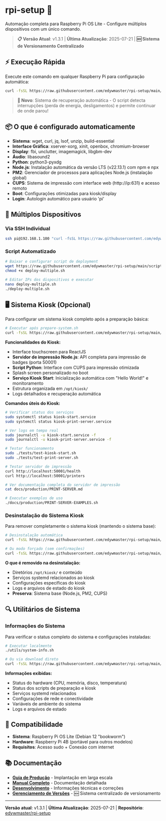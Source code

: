 # rpi-setup 🚀

Automação completa para Raspberry Pi OS Lite - Configure múltiplos dispositivos com um único comando.

> **📋 Versão Atual**: v1.3.1 | **Última Atualização**: 2025-07-21 | **🆕 Sistema de Versionamento Centralizado**

## ⚡ Execução Rápida

Execute este comando em qualquer Raspberry Pi para configuração automática:

```bash
curl -fsSL https://raw.githubusercontent.com/edywmaster/rpi-setup/main/prepare-system.sh | sudo bash
```

> **🔄 Novo**: Sistema de recuperação automática - O script detecta interrupções (perda de energia, desligamentos) e permite continuar de onde parou!

## 📦 O que é configurado automaticamente

- **Sistema**: wget, curl, jq, lsof, unzip, build-essential
- **Interface Gráfica**: xserver-xorg, xinit, openbox, chromium-browser
- **Display**: fbi, unclutter, imagemagick, libgbm-dev
- **Áudio**: libasound2
- **Python**: python3-pyxdg
- **Node.js**: Instalação automática da versão LTS (v22.13.1) com npm e npx
- **PM2**: Gerenciador de processos para aplicações Node.js (instalação global)
- **CUPS**: Sistema de impressão com interface web (http://ip:631) e acesso remoto
- **Boot**: Configurações otimizadas para kiosk/display
- **Login**: Autologin automático para usuário 'pi'

## 📱 Múltiplos Dispositivos

### Via SSH Individual

```bash
ssh pi@192.168.1.100 "curl -fsSL https://raw.githubusercontent.com/edywmaster/rpi-setup/main/prepare-system.sh | sudo bash"
```

### Script Automatizado

```bash
# Baixar e configurar script de deployment
wget https://raw.githubusercontent.com/edywmaster/rpi-setup/main/scripts/deploy-multiple.sh
chmod +x deploy-multiple.sh

# Editar IPs dos dispositivos e executar
nano deploy-multiple.sh
./deploy-multiple.sh
```

## 🖥️ Sistema Kiosk (Opcional)

Para configurar um sistema kiosk completo após a preparação básica:

```bash
# Executar após prepare-system.sh
curl -fsSL https://raw.githubusercontent.com/edywmaster/rpi-setup/main/scripts/setup-kiosk.sh | sudo bash
```

**Funcionalidades do Kiosk:**

- Interface touchscreen para ReactJS
- **Servidor de impressão Node.js**: API completa para impressão de badges (porta 50001)
- **Script Python**: Interface com CUPS para impressão otimizada
- Splash screen personalizado no boot
- **Serviço Kiosk Start**: Inicialização automática com "Hello World!" e monitoramento
- Estrutura organizada em `/opt/kiosk/`
- Logs detalhados e recuperação automática

**Comandos úteis do Kiosk:**

```bash
# Verificar status dos serviços
sudo systemctl status kiosk-start.service
sudo systemctl status kiosk-print-server.service

# Ver logs em tempo real
sudo journalctl -u kiosk-start.service -f
sudo journalctl -u kiosk-print-server.service -f

# Testar funcionamento
sudo ./tests/test-kiosk-start.sh
sudo ./tests/test-print-server.sh

# Testar servidor de impressão
curl http://localhost:50001/health
curl http://localhost:50001/printers

# Ver documentação completa do servidor de impressão
cat docs/production/PRINT-SERVER.md

# Executar exemplos de uso
./docs/production/PRINT-SERVER-EXAMPLES.sh
```

### Desinstalação do Sistema Kiosk

Para remover completamente o sistema kiosk (mantendo o sistema base):

```bash
# Desinstalação automática
curl -fsSL https://raw.githubusercontent.com/edywmaster/rpi-setup/main/dist/kiosk/scripts/uninstall.sh | sudo bash

# Ou modo forçado (sem confirmações)
curl -fsSL https://raw.githubusercontent.com/edywmaster/rpi-setup/main/dist/kiosk/scripts/uninstall.sh | sudo bash -s -- --force
```

**O que é removido na desinstalação:**

- Diretórios `/opt/kiosk/` e conteúdo
- Serviços systemd relacionados ao kiosk
- Configurações específicas do kiosk
- Logs e arquivos de estado do kiosk
- **Preserva**: Sistema base (Node.js, PM2, CUPS)

## 🔍 Utilitários de Sistema

### Informações do Sistema

Para verificar o status completo do sistema e configurações instaladas:

```bash
# Executar localmente
./utils/system-info.sh

# Ou via download direto
curl -fsSL https://raw.githubusercontent.com/edywmaster/rpi-setup/main/utils/system-info.sh | bash
```

**Informações exibidas:**

- Status do hardware (CPU, memória, disco, temperatura)
- Status dos scripts de preparação e kiosk
- Serviços systemd relacionados
- Configurações de rede e conectividade
- Variáveis de ambiente do sistema
- Logs e arquivos de estado

## 🎯 Compatibilidade

- **Sistema**: Raspberry Pi OS Lite (Debian 12 "bookworm")
- **Hardware**: Raspberry Pi 4B (portável para outros modelos)
- **Requisitos**: Acesso sudo + Conexão com internet

## 📚 Documentação

- **[Guia de Produção](docs/production/DEPLOYMENT.md)** - Implantação em larga escala
- **[Manual Completo](docs/production/PREPARE-SYSTEM.md)** - Documentação detalhada
- **[Desenvolvimento](docs/development/)** - Informações técnicas e correções
- **[Gerenciamento de Versões](docs/development/VERSION-MANAGEMENT.md)** - 🆕 Sistema centralizado de versionamento

---

**Versão atual**: v1.3.1 | **Última Atualização**: 2025-07-21 | **Repositório**: [edywmaster/rpi-setup](https://github.com/edywmaster/rpi-setup)
